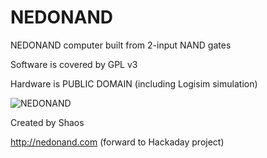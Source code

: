 # NEDONAND
NEDONAND computer built from 2-input NAND gates

Software is covered by GPL v3

Hardware is PUBLIC DOMAIN (including Logisim simulation)

![](http://nedopc.io/nedopc/image/nands-main.jpg "NEDONAND")

Created by Shaos

http://nedonand.com (forward to Hackaday project)